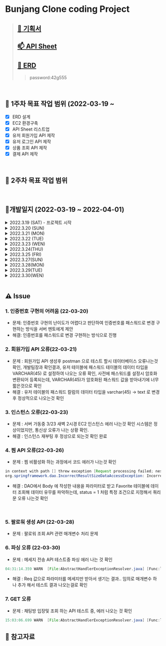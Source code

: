 # Bunjang Clone coding Project 
> ## [🙈 기획서](https://docs.google.com/document/d/1mJEql5gy8jLTYZXEtAzuZwmRtznI321b/edit)
> ## [📫 API Sheet](https://docs.google.com/spreadsheets/d/1saKFspgb7g0NZVLX445RVXS27s1UKaY5/edit#gid=990061567)    
> ## [🧩 ERD](https://aquerytool.com/aquerymain/index/?rurl=f5891c32-395a-4960-8e52-5380280e35ef&)
>> password:42g555

<br /> 

## 📌 1주차 목표 작업 범위 (2022-03-19 ~ 
- [x] ERD 설계
- [x] EC2 환경구축
- [x] API Sheet 리스트업
- [x] 유저 회원가입 API 제작
- [x] 유저 로그인 API 제작
- [x] 상품 조회 API 제작
- [x] 결제 API 제작

<br /> 

## 📌 2주차 목표 작업 범위

<br /> 

## 📝개발일지 (2022-03-19 ~ 2022-04-01)
<details> 
<summary> 2022.3.19 (SAT) - 프로젝트 시작 </summary>
<div markdown="1">
 
 > 
  - 기획서 작성
  - EC2 서버 구축
  - RDS 구축
  - dev(localhost)/prod 폴더 나누어서 서브 도메인 적용
  - 마일로와 ERD 설계
 
</div>
</details>


<details> 
<summary> 2022.3.20 (SUN) </summary>
<div markdown="1">
 
 > 
  - 마일로와 ERD 설계
  - API 명세서 작성(리스트만 작성)
  - 회원가입 API 작성(50%)
</div>
</details>

<details> 
<summary> 2022.3.21 (MON) </summary>
<div markdown="1">
 
 > 
  - API 명세서 작성(완성된 API 업데이트)
  - 회원가입 API 작성(100%)
  - 로그인 API (100%) 
</div>
</details>

<details> 
<summary> 2022.3.22 (TUE) </summary>
<div markdown="1">
 
 > 
  - API 명세서 작성(리스트만 작성)
  - validation 처리 작성(화원가입, 로그인 API 관련 처리 but 정규식은 아직 안함)
  - 개발팀장 피드백
  - 회원가입, 로그인 API 서버에 업로드
</div>
</details>

<details> 
<summary> 2022.3.23 (WEN) </summary>
<div markdown="1">
 
 > 
  - 마일로가 작성한 API 서버에 반영(상품검색어 기준 조회, 상품카테고리 기준 조회)
  - 회원 MyPage API 작성 완료 (100%)
  - 서버 인스턴스 에러 발생 확인후 조치 완료
</div>
</details>

<details> 
<summary> 2022.3.24(THU) </summary>
<div markdown="1">
 
 > 
  - 마일로가 작성한 API 서버에 반영(상품상세조회, 메인페이지 API)
  - 회원 MyPage API 작성 완료 (100%)
  - 회원 성별, 핸드폰번호, 생년월일 수정 총 3개 API 작성(50%)
</div>
</details>

<details> 
<summary> 2022.3.25 (FRI) </summary>
<div markdown="1">
 
 
 > 
  - 회원 성별, 핸드폰번호, 생년월일 수정 총 3개 API 작성완료(100%)
</div>
</details>
 

 
<details> 
<summary> 2022.3.27(SUN) </summary>
<div markdown="1">
 
 > 
  - 마일로가 작성한 API 서버에 반영(결제 관련 API)
  - 회원 팔로우 등록 및 삭제 API  작성 완료 (100%)
  - API 명세서 정리
</div>
</details>

<details> 
<summary> 2022.3.28(MON) </summary>
<div markdown="1">
 
 > 
  - 배송지 주소 등록, 조회 , 삭제 API 작성 완료 (100%)\
  - 유저 삭제 API 완료  
  - API 명세서 정리
  - 상품 더미데이터 생성
</div>
</details>

<details> 
<summary> 2022.3.29(TUE) </summary>
<div markdown="1">
 
 > 
  - 팔로워 API 작성중  (35%)
  - 번개톡 API 작성 시작 
  - API 명세서 정리
  - 번개톡 관련 샘플데이터 생성
</div>
</details>

<details> 
<summary> 2022.3.30(WEN) </summary>
<div markdown="1">
 
 > 
  - 번개톡 채팅방 생성 API 작성 완료(100%)
  - API 명세서 정리
  - 쿼리문 수정(유저 메인 페이지, 번개톡 채팅방 불러오기)
</div>
</details>


<br /> 

## ⚠ Issue
### 1. 인증번호 구현의 어려움 (22-03-20)
- 문제: 인증번호 구현의 난이도가 어렵다고 판단하여 인증번호를 패스워드로 변경 구현하는 방식을 서버 멘토에게 제안
- 해결: 인증번호를 패스워드로 변경 구현하는 방식으로 진행

### 2. 회원가입 API 오류(22-03-21)
- 문제 : 회원가입 API 생성후 postman 으로 테스트 할시 데이터베이스 오류나는것확인, 개발팀장과 확인결과, 유저 테이블에 패스워드 테이블의 데이터 타입을 VARCHAR(45) 로 설정하여 나오는 오류 확인, 사전에 패스워드를 설정시 암호화 변환되어 등록되는데,  VARCHAR(45)가 암호화된 패스워드 값을 받아내기에 너무 짧은것으로 확인 
- 해결 : 유저 테이블의 패스워드 칼럼의 데이터 타입을 varchar(45) -> text 로 변경후 정상적으로 나오는것 확인

### 3. 인스턴스 오류(22-03-23)
- 문제 : 서버 가동중 3/23 새벽 2시경 EC2 인스턴스 에러 나는것 확인 시스템은 정상이었지만, 통신상 오류가 나는 상황 확인.
- 해결 : 인스턴스 재부팅 후 정상으로 되는것 확인 완료


### 4. 찜 API 오류(22-03-26)
- 문제 : 찜 비활성화 하는 과정에서 코드 에러가 나는것 확인
``` JAVA
in context with path [] threw exception [Request processing failed; nested exception is org.springframework.dao.IncorrectResultSizeDataAccessException: Incorrect result size: expected 1, actual 2] with root cause]- Servlet.service() for servlet [dispatcherServlet] in context with path [] threw exception [Request processing failed; nested exception is org.springframework.dao.IncorrectResultSizeDataAccessException: Incorrect result size: expected 1, actual 2] with root cause
org.springframework.dao.IncorrectResultSizeDataAccessException: Incorrect result size: expected 1, actual 2
```
- 해결 : DAO에서 Body 에 작성한 내용을 파라미터로 받고 Favorite 테이블에 데이터 조회해 데이터 유무를 파악하는데, status = 1 처럼 특정 조건으로 지정해서 쿼리문 오류 나는것 확인
<br /> 

### 5. 팔로워 생성 API (22-03-28)
- 문제 : 팔로워 조회 API 관련 매개변수 처리 문제 
### 6. 파싱 오류 (22-03-30)
 - 문제 : 메세지 전송 API 테스트중 파싱 에러 나는 것 확인
 ``` JAVA
 04:31:14.359 WARN  [File:AbstractHandlerExceptionResolver.java] [Func:logException] [Line:207] [Message:Resolved [org.springframework.http.converter.HttpMessageNotReadableException: JSON parse error: Cannot construct instance of `com.example.demo.src.chat.model.PostChatMessageRep` (although at least one Creator exists): cannot deserialize from Object value (no delegate- or property-based Creator); nested exception is com.fasterxml.jackson.databind.exc.MismatchedInputException: Cannot construct instance of `com.example.demo.src.chat.model.PostChatMessageRep` (although at least one Creator exists): cannot deserialize from Object value (no delegate- or property-based Creator)

 ```
- 해결 : Req 값으로 파라미터를 메세지만 받아서 생기는 결과.. 임의로 매개변수 하나 추가 해서 테스트 결과 나오는걸로 확인

### 7. GET 오류
- 문제 : 채팅방 입장및 조회 하는 API 테스트 중, 에러 나오는 것 확인
``` JAVA 
15:03:06.699 WARN  [File:AbstractHandlerExceptionResolver.java] [Func:logException] [Line:207] [Message:Resolved [org.springframework.web.HttpRequestMethodNotSupportedException: Request method 'GET' not supported]]- Resolved [org.springframework.web.HttpRequestMethodNotSupportedException: Request method 'GET' not supported]

```

## 🚀 참고자료



